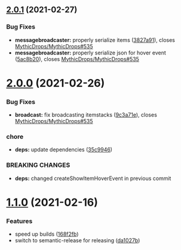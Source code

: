## [2.0.1](https://github.com/MythicDrops/plumbing/compare/v2.0.0...v2.0.1) (2021-02-27)


### Bug Fixes

* **messagebroadcaster:** properly serialize items ([3827a91](https://github.com/MythicDrops/plumbing/commit/3827a91d6f43e8dd8445520b55e91ac28e100836)), closes [MythicDrops/MythicDrops#535](https://github.com/MythicDrops/MythicDrops/issues/535)
* **messagebroadcaster:** properly serialize json for hover event ([5ac8b20](https://github.com/MythicDrops/plumbing/commit/5ac8b206274ca4177754ccde24b949556be4c294)), closes [MythicDrops/MythicDrops#535](https://github.com/MythicDrops/MythicDrops/issues/535)

# [2.0.0](https://github.com/MythicDrops/plumbing/compare/v1.1.0...v2.0.0) (2021-02-26)


### Bug Fixes

* **broadcast:** fix broadcasting itemstacks ([9c3a71e](https://github.com/MythicDrops/plumbing/commit/9c3a71e3afbe1c158be340d643235622d44fea25)), closes [MythicDrops/MythicDrops#535](https://github.com/MythicDrops/MythicDrops/issues/535)


### chore

* **deps:** update dependencies ([35c9946](https://github.com/MythicDrops/plumbing/commit/35c9946c4013077d164598edb0a13a9e5b2ff60d))


### BREAKING CHANGES

* **deps:** changed createShowItemHoverEvent in previous commit

# [1.1.0](https://github.com/MythicDrops/plumbing/compare/v1.0.0...v1.1.0) (2021-02-16)


### Features

* speed up builds ([168f2fb](https://github.com/MythicDrops/plumbing/commit/168f2fbf73f3cb89be505455b1f3479826a01eeb))
* switch to semantic-release for releasing ([da1027b](https://github.com/MythicDrops/plumbing/commit/da1027b53d7437726eea6cbbd30529801ebc0fc2))
